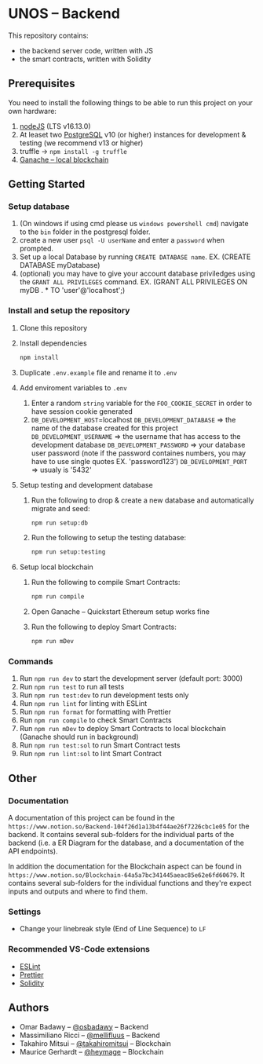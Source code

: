 # UNOS – Backend

This repository contains:

- the backend server code, written with JS
- the smart contracts, written with Solidity

## Prerequisites

You need to install the following things to be able to run this project on your own hardware:

1. [nodeJS](https://nodejs.org/en/download/) (LTS v16.13.0)
2. At leaset two [PostgreSQL](https://www.postgresql.org/download/) v10 (or higher) instances for development & testing (we recommend v13 or higher)
3. truffle -> `npm install -g truffle`
4. [Ganache – local blockchain](https://trufflesuite.com/ganache/index.html)

## Getting Started

### Setup database

1. (On windows if using cmd please us `windows powershell cmd`) navigate to the `bin` folder in the postgresql folder.
2. create a new user `psql -U userName` and enter a `password` when prompted.
3. Set up a local Database by running `CREATE DATABASE name`.
   EX. (CREATE DATABASE myDatabase)
4. (optional) you may have to give your account database priviledges using the `GRANT ALL PRIVILEGES` command.
   EX. (GRANT ALL PRIVILEGES ON myDB . \* TO 'user'@'localhost';)

### Install and setup the repository

1. Clone this repository
2. Install dependencies

   ```zsh
   npm install
   ```

3. Duplicate `.env.example` file and rename it to `.env`
4. Add enviroment variables to `.env`
   1. Enter a random `string` variable for the `FOO_COOKIE_SECRET` in order to have session cookie generated
   2. `DB_DEVELOPMENT_HOST`=localhost
      `DB_DEVELOPMENT_DATABASE` => the name of the database created for this project
      `DB_DEVELOPMENT_USERNAME` => the username that has access to the development database
      `DB_DEVELOPMENT_PASSWORD` => your database user password (note if the password containes numbers, you may have to use single quotes EX. 'password123')
      `DB_DEVELOPMENT_PORT` => usualy is '5432'
5. Setup testing and development database

   1. Run the following to drop & create a new database and automatically migrate and seed:

      ```zsh
      npm run setup:db
      ```

   2. Run the following to setup the testing database:

      ```zsh
      npm run setup:testing
      ```

6. Setup local blockchain

   1. Run the following to compile Smart Contracts:

      ```zsh
      npm run compile
      ```

   2. Open Ganache – Quickstart Ethereum setup works fine

   3. Run the following to deploy Smart Contracts:

      ```zsh
      npm run mDev
      ```

### Commands

1. Run `npm run dev` to start the development server (default port: 3000)
2. Run `npm run test` to run all tests
3. Run `npm run test:dev` to run development tests only
4. Run `npm run lint` for linting with ESLint
5. Run `npm run format` for formatting with Prettier
6. Run `npm run compile` to check Smart Contracts
7. Run `npm run mDev` to deploy Smart Contracts to local blockchain (Ganache should run in background)
8. Run `npm run test:sol` to run Smart Contract tests
9. Run `npm run lint:sol` to lint Smart Contract

## Other

### Documentation

A documentation of this project can be found in the `https://www.notion.so/Backend-104f26d1a13b4f44ae26f7226cbc1e05` for the backend. It contains several sub-folders for the individual parts of the backend (i.e. a ER Diagram for the database, and a documentation of the API endpoints).

In addition the documentation for the Blockchain aspect can be found in `https://www.notion.so/Blockchain-64a5a7bc341445aeac85e62e6fd60679`. It contains several sub-folders for the individual functions and they're expect inputs and outputs and where to find them.

### Settings

- Change your linebreak style (End of Line Sequence) to `LF`

### Recommended VS-Code extensions

- [ESLint](https://marketplace.visualstudio.com/items?itemName=dbaeumer.vscode-eslint)
- [Prettier](https://marketplace.visualstudio.com/items?itemName=esbenp.prettier-vscode)
- [Solidity](https://marketplace.visualstudio.com/items?itemName=JuanBlanco.solidity)

## Authors

- Omar Badawy – [@osbadawy](https://github.com/osbadawy) – Backend
- Massimiliano Ricci – [@mellifluus](https://github.com/mellifluus) – Backend
- Takahiro Mitsui – [@takahiromitsui](https://github.com/takahiromitsui) – Blockchain
- Maurice Gerhardt – [@heymage](https://github.com/heymage) – Blockchain
